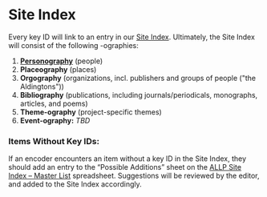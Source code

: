 # Site Index

Every key ID will link to an entry in our [Site Index](https://docs.google.com/spreadsheets/d/1rEoXpOInaGy10lafFUBpuPteD76ZmhdpADFOtIoyk-M/edit?gid=1217814409#gid=1217814409). Ultimately, the Site Index will consist of the following -ographies:
1. **[Personography](https://github.com/MelissaBradshaw/ALLP/blob/master/siteIndex/allpPersonography.xml)** (people)
2. **Placeography** (places)
3. **Orgography** (organizations, incl. publishers and groups of people ("the Aldingtons"))
4. **Bibliography** (publications, including journals/periodicals, monographs, articles, and poems)
5. **Theme-ography** (project-specific themes)
6. **Event-ography:** _TBD_

### Items Without Key IDs:
If an encoder encounters an item without a key ID in the Site Index, they should add an entry to the “Possible Additions” sheet on the [ALLP Site Index – Master List](https://docs.google.com/spreadsheets/d/1rEoXpOInaGy10lafFUBpuPteD76ZmhdpADFOtIoyk-M/edit?usp=sharing) spreadsheet. Suggestions will be reviewed by the editor, and added to the Site Index accordingly. 

